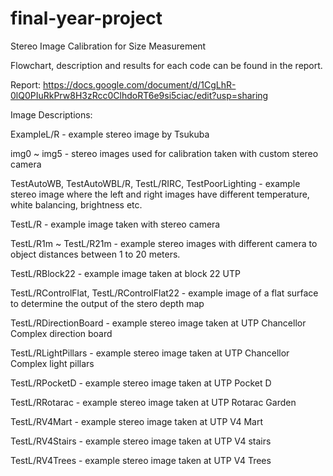 # final-year-project
Stereo Image Calibration for Size Measurement 

Flowchart, description and results for each code can be found in the report.

Report:
https://docs.google.com/document/d/1CgLhR-0lQ0PIuRkPrw8H3zRcc0ClhdoRT6e9si5ciac/edit?usp=sharing

Image Descriptions:

ExampleL/R - example stereo image by Tsukuba

img0 ~ img5 - stereo images used for calibration taken with custom stereo camera

TestAutoWB, TestAutoWBL/R, TestL/RIRC, TestPoorLighting - example stereo image where the left and right images have different temperature, white balancing, brightness etc.

TestL/R - example image taken with stereo camera

TestL/R1m ~ TestL/R21m - example stereo images with different camera to object distances between 1 to 20 meters.

TestL/RBlock22 - example image taken at block 22 UTP

TestL/RControlFlat, TestL/RControlFlat22 - example image of a flat surface to determine the output of the stero depth map

TestL/RDirectionBoard - example stereo image taken at UTP Chancellor Complex direction board

TestL/RLightPillars - example stereo image taken at UTP Chancellor Complex light pillars

TestL/RPocketD - example stereo image taken at UTP Pocket D

TestL/RRotarac - example stereo image taken at UTP Rotarac Garden

TestL/RV4Mart - example stereo image taken at UTP V4 Mart

TestL/RV4Stairs - example stereo image taken at UTP V4 stairs

TestL/RV4Trees - example stereo image taken at UTP V4 Trees
